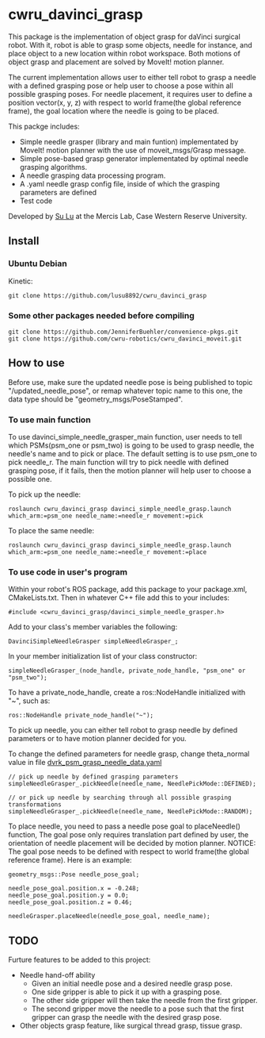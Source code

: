 # cwru_davinci_grasp
This package is the implementation of object grasp for daVinci surgical robot. With it, robot is able to grasp some objects, needle for instance, and place object to a new location within robot workspace. Both motions of object grasp and placement are solved by MoveIt! motion planner.

The current implementation allows user to either tell robot to grasp a needle with a defined grasping pose or help user to choose a pose within all possible grasping poses. For needle placement, it requires user to define a position vector(x, y, z) with respect to world frame(the global reference frame), the goal location where the needle is going to be placed.

This packge includes:

  - Simple needle grasper (library and main funtion) implementated by MoveIt! motion planner with the use of moveit_msgs/Grasp message.
  - Simple pose-based grasp generator implementated by optimal needle grasping algorithms.
  - A needle grasping data processing program.
  - A .yaml needle grasp config file, inside of which the grasping parameters are defined
  - Test code
 
Developed by [Su Lu](https://github.com/lusu8892/) at the Mercis Lab, Case Western Reserve University.
 
## Install

### Ubuntu Debian
Kinetic:
```
git clone https://github.com/lusu8892/cwru_davinci_grasp
```

### Some other packages needed before compiling
```
git clone https://github.com/JenniferBuehler/convenience-pkgs.git
git clone https://github.com/cwru-robotics/cwru_davinci_moveit.git
```

## How to use
Before use, make sure the updated needle pose is being published to topic "/updated_needle_pose", or remap whatever topic name to this one, the data type should be "geometry_msgs/PoseStamped".

### To use main function
To use davinci_simple_needle_grasper_main function, user needs to tell which PSMs(psm_one or psm_two) is going to be used to grasp needle, the needle's name and to pick or place. The default setting is to use psm_one to pick needle_r. The main function will try to pick needle with defined grasping pose, if it fails, then the motion planner will help user to choose a possible one.

To pick up the needle:
```
roslaunch cwru_davinci_grasp davinci_simple_needle_grasp.launch which_arm:=psm_one needle_name:=needle_r movement:=pick
```

To place the same needle:
```
roslaunch cwru_davinci_grasp davinci_simple_needle_grasp.launch which_arm:=psm_one needle_name:=needle_r movement:=place
```

### To use code in user's program
Within your robot's ROS package, add this package to your package.xml, CMakeLists.txt. Then in whatever C++ file add this to your includes:

```
#include <cwru_davinci_grasp/davinci_simple_needle_grasper.h>
```

Add to your class's member variables the following:
```
DavinciSimpleNeedleGrasper simpleNeedleGrasper_;
```

In your member initialization list of your class constructor:
```
simpleNeedleGrasper_(node_handle, private_node_handle, "psm_one" or "psm_two");
```

To have a private_node_handle, create a ros::NodeHandle initialized with "~", such as:
```
ros::NodeHandle private_node_handle("~");
```

To pick up needle, you can either tell robot to grasp needle by defined parameters or to have motion planner decided for you.

To change the defined parameters for needle grasp, change theta_normal value in file [dvrk_psm_grasp_needle_data.yaml](https://github.com/lusu8892/cwru_davinci_grasp/blob/master/config/dvrk_psm_grasp_needle_data.yaml)
```
// pick up needle by defined grasping parameters
simpleNeedleGrasper_.pickNeedle(needle_name, NeedlePickMode::DEFINED);

// or pick up needle by searching through all possible grasping transformations
simpleNeedleGrasper_.pickNeedle(needle_name, NeedlePickMode::RANDOM);
```

To place needle, you need to pass a needle pose goal to placeNeedle() function, The goal pose only requires translation part defined by user, the orientation of needle placement will be decided by motion planner. NOTICE: The goal pose needs to be defined with respect to world frame(the global reference frame). Here is an example:
```
geometry_msgs::Pose needle_pose_goal;

needle_pose_goal.position.x = -0.248;
needle_pose_goal.position.y = 0.0;
needle_pose_goal.position.z = 0.46;

needleGrasper.placeNeedle(needle_pose_goal, needle_name);
```

## TODO

Furture features to be added to this project:

 - Needle hand-off ability
   - Given an initial needle pose and a desired needle grasp pose.
   - One side gripper is able to pick it up with a grasping pose.
   - The other side gripper will then take the needle from the first gripper.
   - The second gripper move the needle to a pose such that the first gripper can grasp the needle with the desired grasp pose.
 - Other objects grasp feature, like surgical thread grasp, tissue grasp.
